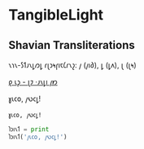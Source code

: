 # TangibleLight

## Shavian Transliterations

𐑯𐑪𐑯-𐑕𐑑𐑨𐑯𐑛𐑼𐑛 𐑩𐑚𐑮𐑰𐑝𐑦𐑱𐑖𐑩𐑯𐑟: 𐑢 (𐑢𐑦𐑔), 𐑛 (𐑛𐑵), 𐑚 (𐑚𐑰)

[𐑞 𐑧𐑜 - 𐑚𐑲 ·𐑨𐑯𐑛𐑦 𐑢𐑽](./the-egg-shaw.md)

𐑣𐑧𐑤𐑴, 𐑢𐑻𐑤𐑛!

`𐑣𐑧𐑤𐑴, 𐑢𐑻𐑤𐑛!`

```py
𐑐𐑮𐑦𐑯𐑑 = print
𐑐𐑮𐑦𐑯𐑑('𐑢𐑧𐑤𐑴, 𐑢𐑻𐑤𐑛!')
```
